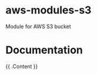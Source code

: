 # aws-modules-s3
Module for AWS S3 bucket

# Documentation
<!-- BEGIN_TF_DOCS -->
{{ .Content }}
<!-- END_TF_DOCS -->
